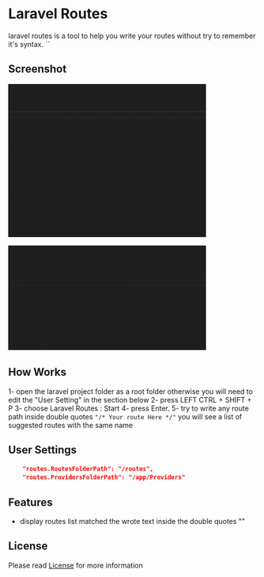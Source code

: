 # Laravel Routes

laravel routes is a tool to help you write your routes without
try to remember it's syntax.
``
## Screenshot

![Demo](https://github.com/mahmoudshahin1111/laravel-routes/blob/master/assets/1.gif)

![Demo](https://github.com/mahmoudshahin1111/laravel-routes/blob/master/assets/2.gif)


## How Works

1- open the laravel project folder as a root folder otherwise you will need to edit the "User Setting" in the section below 
2- press LEFT CTRL + SHIFT + P
3- choose Laravel Routes : Start 
4- press Enter.
5- try to write any route path inside double quotes `"/* Your route Here */"` you will see a list of suggested routes with the same name 


## User Settings
```json
    "routes.RoutesFolderPath": "/routes",
    "routes.ProvidersFolderPath": "/app/Providers"
```
## Features

- display routes list matched the wrote text inside the double quotes ""


## License

Please read [License](https://github.com/mahmoudshahin1111/laravel-routes/blob/master/README.md) for more information